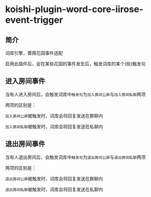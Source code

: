 # koishi-plugin-word-core-iirose-event-trigger

## 简介

词库引擎，蔷薇花园事件适配

启用此插件后，会在某些花园的事件发生后，触发词库的某个(些)触发句

## 进入房间事件

当有人进入房间后，会触发词库中`触发句`为`加入房间公屏`与`加入房间私聊`两项

两项的区别是：

`加入房间公屏`被触发时，词库会将回复发送在群聊内

`加入房间私聊`被触发时，词库会将回复发送在私聊内

## 退出房间事件

当有人退出房间后，会触发词库中`触发句`为`退出房间公屏`与`退出房间私聊`两项

两项的区别是：

`退出房间公屏`被触发时，词库会将回复发送在群聊内

`退出房间私聊`被触发时，词库会将回复发送在私聊内